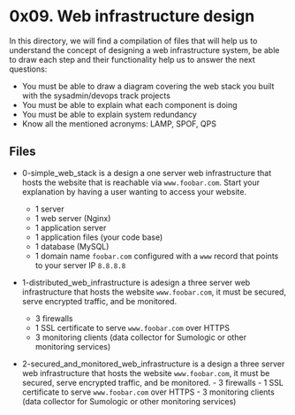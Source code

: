 # 0x09. Web infrastructure design
In this directory, we will find a compilation of files that will help us to understand  the concept of  designing a web infrastructure system, be able to draw each step and their functionality help us to answer the next questions:
-   You must be able to draw a diagram covering the web stack you built with the sysadmin/devops track projects
-   You must be able to explain what each component is doing
-   You must be able to explain system redundancy
-   Know all the mentioned acronyms: LAMP, SPOF, QPS

## Files

 - 0-simple_web_stack is a design a one server web infrastructure that hosts the website that is reachable via  `www.foobar.com`. Start your explanation by having a user wanting to access your website.
    -   1 server
    -   1 web server (Nginx)
    -   1 application server
    -   1 application files (your code base)
    -   1 database (MySQL)
    -   1 domain name  `foobar.com`  configured with a  `www`  record that points to your server IP  `8.8.8.8`
  
  - 1-distributed_web_infrastructure is adesign a three server web infrastructure that hosts the website  `www.foobar.com`, it must be secured, serve encrypted traffic, and be monitored.
    -   3 firewalls
    -   1 SSL certificate to serve  `www.foobar.com`  over HTTPS
    -   3 monitoring clients (data collector for Sumologic or other monitoring services)
 
   - 2-secured_and_monitored_web_infrastructure is a design a three server web infrastructure that hosts the website  `www.foobar.com`, it must be secured, serve encrypted traffic, and be monitored.
    -   3 firewalls
    -   1 SSL certificate to serve  `www.foobar.com`  over HTTPS
    -   3 monitoring clients (data collector for Sumologic or other monitoring services)